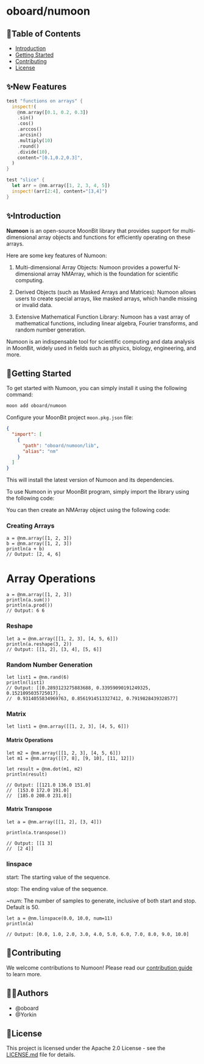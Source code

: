 # oboard/numoon

## 📖Table of Contents

- [Introduction](#-introduction)
- [Getting Started](#-getting-started)
- [Contributing](#-contributing)
- [License](#-license)

## ✨New Features

```rust
test "functions on arrays" {
  inspect!(
    @nm.array([0.1, 0.2, 0.3])
    .sin()
    .cos()
    .arccos()
    .arcsin()
    .multiply(10)
    .round()
    .divide(10),
    content="[0.1,0.2,0.3]",
  )
}

test "slice" {
  let arr = @nm.array([1, 2, 3, 4, 5])
  inspect!(arr[2:4], content="[3,4]")
}
```

## ✨Introduction

**Numoon** is an open-source MoonBit library that provides support for multi-dimensional array objects and functions for efficiently operating on these arrays.

<!-- The core of Numoon is its N-dimensional array object NMArray, which is very similar to basic MoonBit lists but can store any data type and perform vectorized mathematical operations. This makes Numoon highly suitable for numerical computations. -->

Here are some key features of Numoon:

1. Multi-dimensional Array Objects: Numoon provides a powerful N-dimensional array NMArray, which is the foundation for scientific computing.

2. Derived Objects (such as Masked Arrays and Matrices): Numoon allows users to create special arrays, like masked arrays, which handle missing or invalid data.

3. Extensive Mathematical Function Library: Numoon has a vast array of mathematical functions, including linear algebra, Fourier transforms, and random number generation.
<!--
4. Vectorized Operations: Numoon's array operations are vectorized, meaning you can perform operations on arrays without explicit loops.

5. Support for Various Data Types: Numoon supports a wide range of data types, including integers, floating-point numbers, complex numbers, and more.

6. Operation Broadcasting: Numoon offers a powerful mechanism that allows arithmetic operations between arrays of different sizes.

7. Memory Efficiency: Numoon arrays store data more efficiently than native MoonBit data structures.

8. Tool Integration: Numoon is the foundation for many other scientific computing libraries, such as SciMoon, Moondas, and MoonPlotlib. -->

Numoon is an indispensable tool for scientific computing and data analysis in MoonBit, widely used in fields such as physics, biology, engineering, and more.

## 🚀Getting Started

To get started with Numoon, you can simply install it using the following command:

```bash
moon add oboard/numoon
```

Configure your MoonBit project `moon.pkg.json` file:
```json
{
  "import": [
    {
      "path": "oboard/numoon/lib",
      "alias": "nm"
    } 
  ]
}
```

This will install the latest version of Numoon and its dependencies.

To use Numoon in your MoonBit program, simply import the library using the following code:

You can then create an NMArray object using the following code:

### Creating Arrays

```moonbit
a = @nm.array([1, 2, 3])
b = @nm.array([1, 2, 3])
println(a + b)
// Output: [2, 4, 6]
```

# Array Operations

```moonbit
a = @nm.array([1, 2, 3])
println(a.sum())
println(a.prod())
// Output: 6 6
```

### Reshape

```moonbit
let a = @nm.array([[1, 2, 3], [4, 5, 6]])
println(a.reshape(3, 2))
// Output: [[1, 2], [3, 4], [5, 6]]
```

### Random Number Generation

```moonbit
let list1 = @nm.rand(6)
println(list1)
// Output: [[0.2893123275883688, 0.33959090191249325, 0.1521095035725017],
//  0.9314055834969763, 0.8561914513327412, 0.7919828439328577]
```

### Matrix

```moonbit
let list1 = @nm.array([[1, 2, 3], [4, 5, 6]])
```

#### Matrix Operations

```moonbit
let m2 = @nm.array([[1, 2, 3], [4, 5, 6]])
let m1 = @nm.array([[7, 8], [9, 10], [11, 12]])

let result = @nm.dot(m1, m2)
println(result)

// Output: [[121.0 136.0 151.0]
//  [153.0 172.0 191.0]
//  [185.0 208.0 231.0]]
```

#### Matrix Transpose

```moonbit
let a = @nm.array([[1, 2], [3, 4]])

println(a.transpose())

// Output: [[1 3]
//  [2 4]]
```

### linspace

start: The starting value of the sequence.

stop: The ending value of the sequence.

~num: The number of samples to generate, inclusive of both start and stop. Default is 50.

```moonbit
let a = @nm.linspace(0.0, 10.0, num=11)
println(a)

// Output: [0.0, 1.0, 2.0, 3.0, 4.0, 5.0, 6.0, 7.0, 8.0, 9.0, 10.0]
```

## 🤝Contributing

We welcome contributions to Numoon! Please read our [contribution guide](CONTRIBUTING.md) to learn more.

## 👨‍💻Authors

- @oboard
- @Yorkin

## 📝License

This project is licensed under the Apache 2.0 License - see the [LICENSE.md](LICENSE.md) file for details.
